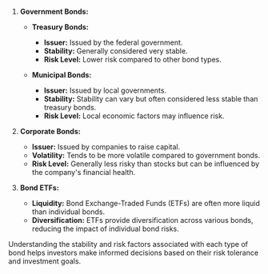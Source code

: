 1. **Government Bonds:**
   - **Treasury Bonds:**
     - **Issuer:** Issued by the federal government.
     - **Stability:** Generally considered very stable.
     - **Risk Level:** Lower risk compared to other bond types.
   
   - **Municipal Bonds:**
     - **Issuer:** Issued by local governments.
     - **Stability:** Stability can vary but often considered less stable than treasury bonds.
     - **Risk Level:** Local economic factors may influence risk.

2. **Corporate Bonds:**
   - **Issuer:** Issued by companies to raise capital.
   - **Volatility:** Tends to be more volatile compared to government bonds.
   - **Risk Level:** Generally less risky than stocks but can be influenced by the company's financial health.

3. **Bond ETFs:**
   - **Liquidity:** Bond Exchange-Traded Funds (ETFs) are often more liquid than individual bonds.
   - **Diversification:** ETFs provide diversification across various bonds, reducing the impact of individual bond risks.

Understanding the stability and risk factors associated with each type of bond helps investors make informed decisions based on their risk tolerance and investment goals.